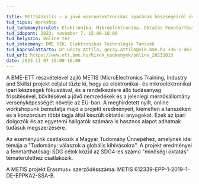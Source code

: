 ```yaml
---

title: METIS4Skills – a jövő mikroelektronikai iparának készségeiről és tudásáról
tud_tipus: Workshop
tud_tudomanyterulet: Elektronika, Mikroelektronika, Oktatás Fenntarthatóság SDG4 „minőségi oktatás”
tud_idopont: 2023. november 7. 15:00-16:00
tud_helyszin: Online tér
tud_intezmeny: BME VIK, Elektronikai Technológia Tanszék
tud_kapcsolattarto: Dr.Géczy Attila, geczy.attila@vik.bme.hu +36-1-463-2755 
tud_url: https://www.ett.bme.hu/hirek_esemenyek/online_20231013
date: 2023-11-07 15:00-16:00
---
```

A BME-ETT részvételével zajló METIS (MicroElectronics Training, Industry and Skills) projekt céljául tűzte ki, hogy az elektronikai- és mikroelektronikai ipari készségek fókuszával, és a rendelkezésre álló tudásanyag frissítésével, bővítésével a jövő nemzedékek és a jelenlegi mérnökállomány versenyképességét növelje az EU-ban.
A meghirdetett nyílt, online workshopunk bemutatja majd a projekt eredményeit, kiemelten a tanszéken és a konzorcium többi tagja által készült oktatási anyagokat. Ezek az ipari dolgozók és az egyetemi hallgatók számára is hasznos alapot adhatnak tudásuk megszerzésére.

Az eseményünk csatlakozik a Magyar Tudomány Ünnepéhez, amelynek idei témája a "Tudomány: válaszok a globális kihívásokra". A projekt eredményei a fenntarthatósági SDG célok közül az SDG4-es számú "minőségi oktatás" tématerülethez csatlakozik.

A METIS projekt Erasmus+ szerződésszáma:
METIS 612339-EPP-1-2019-1-DE-EPPKA2-SSA-B.
